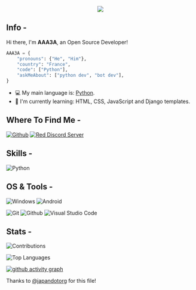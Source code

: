 <p align="center">
   <a href="https://discord.com/users/829612600059887649">
      <img src="https://lanyard.cnrad.dev/api/829612600059887649?theme=dark&animated=true&hideTimestamp=true" />
   </a>
</p>

## Info -

Hi there, I'm **AAA3A**, an Open Source Developer!

```python
AAA3A = {
    "pronouns": {"He", "Him"},
    "country": "France",
    "code": ["Python"],
    "askMeAbout": ["python dev", "bot dev"],
}
```
- :computer: My main language is: [Python](https://www.python.org).
- :school: I'm currently learning: HTML, CSS, JavaScript and Django templates.

## Where To Find Me -

[![Github](https://img.shields.io/badge/-Github-181717?style=for-the-badge&logo=Github&logoColor=white)](https://github.com/AAA3A-AAA3A)
[![Red Discord Server](https://img.shields.io/badge/Discord-7289DA?label=Red%20Server&style=for-the-badge&logo=discord&logoColor=white)](https://discord.gg/red)

## Skills -
![Python](https://img.shields.io/badge/Python-14354C?style=for-the-badge&logo=python&logoColor=white)

## OS & Tools -

![Windows](https://img.shields.io/badge/Windows-0078D6?style=for-the-badge&logo=windows&logoColor=white)
![Android](https://img.shields.io/badge/Android-3DDC84?style=for-the-badge&logo=android&logoColor=white)

![Git](https://img.shields.io/badge/-Git-F05032?logo=Git&style=for-the-badge&logoColor=white)
![Github](https://img.shields.io/badge/-Github-181717?logo=Github&style=for-the-badge&logoColor=white)
![Visual Studio Code](https://img.shields.io/static/v1?label=Visual%20Studio%20Code&logo=visualstudiocode&message=software&style=for-the-badge&logoColor=white&color=brightgreen&url=https://code.visualstudio.com/)

## Stats -

![Contributions](https://github-readme-stats.vercel.app/api?username=AAA3A-AAA3A&show_icons=true&theme=radical)

![Top Languages](https://github-readme-stats.vercel.app/api/top-langs/?username=AAA3A-AAA3A&layout=compact&show_icons=true)

[![github activity graph](https://github-readme-activity-graph.cyclic.app/graph?username=AAA3A-AAA3A&theme=merko)](https://github.com/AAA3A-AAA3A)

Thanks to [@japandotorg](https://github.com/japandotorg) for this file!
